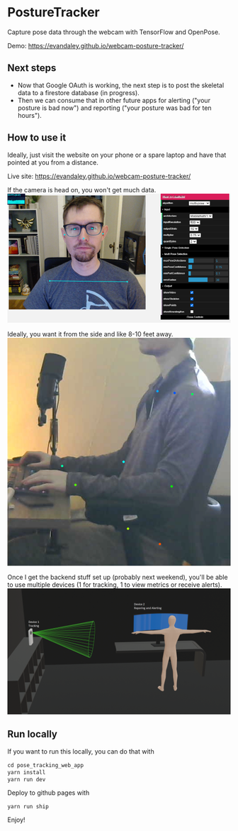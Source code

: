 # PostureTracker

Capture pose data through the webcam with TensorFlow and OpenPose.  

Demo: https://evandaley.github.io/webcam-posture-tracker/

## Next steps
- Now that Google OAuth is working, the next step is to post the skeletal data to a firestore database (in progress). 
- Then we can consume that in other future apps for alerting ("your posture is bad now") and reporting ("your posture was bad for ten hours").

## How to use it
Ideally, just visit the website on your phone or a spare laptop and have that pointed at you from a distance. 

Live site: https://evandaley.github.io/webcam-posture-tracker/

If the camera is head on, you won't get much data. 
![Head On](profile.png)


Ideally, you want it from the side and like 8-10 feet away.
![Side View](side-view.png)

Once I get the backend stuff set up (probably next weekend), you'll be able to use multiple devices (1 for tracking, 1 to view metrics or receive alerts).
![diagram](humanoid_2.png)

## Run locally
If you want to run this locally, you can do that with
```
cd pose_tracking_web_app
yarn install
yarn run dev
```

Deploy to github pages with
```
yarn run ship
```

Enjoy!
